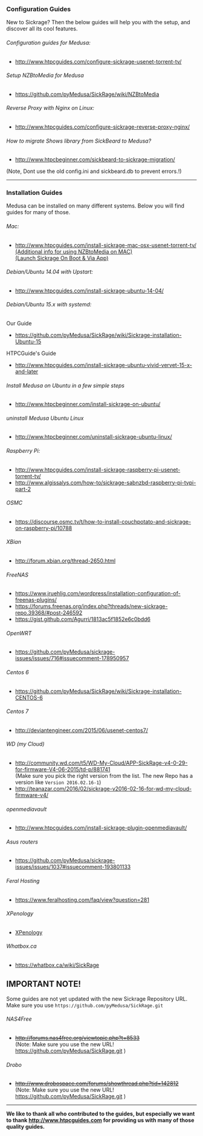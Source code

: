 ### Configuration Guides

New to Sickrage? Then the below guides will help you with the setup, and discover all its cool features.

###### Configuration guides for Medusa:
* http://www.htpcguides.com/configure-sickrage-usenet-torrent-tv/

###### Setup NZBtoMedia for Medusa
* https://github.com/pyMedusa/SickRage/wiki/NZBtoMedia

###### Reverse Proxy with Nginx on Linux:
* http://www.htpcguides.com/configure-sickrage-reverse-proxy-nginx/

###### How to migrate Shows library from SickBeard to Medusa?
* http://www.htpcbeginner.com/sickbeard-to-sickrage-migration/

(Note, Dont use the old config.ini and sickbeard.db to prevent errors.!)

--------------------
### Installation Guides

Medusa can be installed on many different systems. Below you will find guides for many of those.

###### Mac:
* http://www.htpcguides.com/install-sickrage-mac-osx-usenet-torrent-tv/  
[(Additional info for using NZBtoMedia on MAC)](https://gist.github.com/XxUnkn0wnxX/bf3d848232f4a71b6556)    
[(Launch Sickrage On Boot & Via App)](https://gist.github.com/XxUnkn0wnxX/d199daecc5c414174cf9)  

###### Debian/Ubuntu 14.04 with Upstart:
* http://www.htpcguides.com/install-sickrage-ubuntu-14-04/

###### Debian/Ubuntu 15.x with systemd:
Our Guide
* https://github.com/pyMedusa/SickRage/wiki/Sickrage-installation-Ubuntu-15

HTPCGuide's Guide
* http://www.htpcguides.com/install-sickrage-ubuntu-vivid-vervet-15-x-and-later

###### Install Medusa on Ubuntu in a few simple steps  
* http://www.htpcbeginner.com/install-sickrage-on-ubuntu/  

###### uninstall Medusa Ubuntu Linux
* http://www.htpcbeginner.com/uninstall-sickrage-ubuntu-linux/

###### Raspberry Pi:
* http://www.htpcguides.com/install-sickrage-raspberry-pi-usenet-torrent-tv/
* http://www.algissalys.com/how-to/sickrage-sabnzbd-raspberry-pi-tvpi-part-2  

###### OSMC 
* https://discourse.osmc.tv/t/how-to-install-couchpotato-and-sickrage-on-raspberry-pi/10788

###### XBian
* http://forum.xbian.org/thread-2650.html  

###### FreeNAS
* https://www.jruehlig.com/wordpress/installation-configuration-of-freenas-plugins/  
* https://forums.freenas.org/index.php?threads/new-sickrage-repo.39368/#post-246592  
* https://gist.github.com/Agurri/1813ac5f1852e6c0bdd6  

###### OpenWRT
* https://github.com/pyMedusa/sickrage-issues/issues/716#issuecomment-178950957

###### Centos 6
* https://github.com/pyMedusa/SickRage/wiki/Sickrage-installation-CENTOS-6

###### Centos 7
* http://deviantengineer.com/2015/06/usenet-centos7/

###### WD (my Cloud)  
* http://community.wd.com/t5/WD-My-Cloud/APP-SickRage-v4-0-29-for-firmware-V4-06-2015/td-p/881741  
(Make sure you pick the right version from the list. The new Repo has a version like `Version 2016.02.16-1`)  
* http://teanazar.com/2016/02/sickrage-v2016-02-16-for-wd-my-cloud-firmware-v4/  

###### openmediavault
* http://www.htpcguides.com/install-sickrage-plugin-openmediavault/  

###### Asus routers
* https://github.com/pyMedusa/sickrage-issues/issues/1037#issuecomment-193801133  

###### Feral Hosting  
* https://www.feralhosting.com/faq/view?question=281  

###### XPenology  
* [XPenology](https://idmedia.no/general/sickrage-dead-long-live-sickrage/)  

###### Whatbox.ca
* https://whatbox.ca/wiki/SickRage


## IMPORTANT NOTE!  
Some guides are not yet updated with the new Sickrage Repository URL.  
Make sure you use `https://github.com/pyMedusa/SickRage.git`  


###### NAS4Free  
* ~~http://forums.nas4free.org/viewtopic.php?t=8533~~  
(Note: Make sure you use the new URL! https://github.com/pyMedusa/SickRage.git )  

###### Drobo
* ~~http://www.drobospace.com/forums/showthread.php?tid=142812~~  
(Note: Make sure you use the new URL! https://github.com/pyMedusa/SickRage.git )  

------------
**We like to thank all who contributed to the guides, but especially we want to thank http://www.htpcguides.com for providing us with many of those quality guides.**
